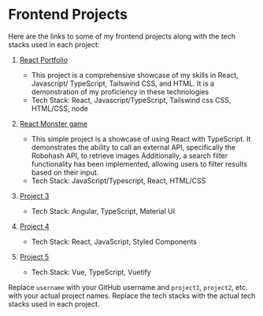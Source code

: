 # Frontend Projects

Here are the links to some of my frontend projects along with the tech stacks used in each project:

1. [React Portfolio ](https://github.com/edward232232/edward232232.github.io)
   - This project is a comprehensive showcase of my skills in React, Javascript/ TypeScript, Tailswind CSS, and HTML. It is a demonstration of my proficiency in these technologies
   - Tech Stack: React, Javascript/TypeScript, Tailswind css CSS, HTML/CSS, node

2. [React Monster game](https://github.com/edward232232/monsters)
   - This simple project is a showcase of using React with TypeScript. It demonstrates the ability to call an external API, specifically the Robohash API, to retrieve images 
     Additionally, a search filter functionality has been implemented, allowing users to filter results based on their input.
   - Tech Stack: JavaScript/Typescript, React, HTML/CSS

4. [Project 3](https://github.com/username/project3)
   - Tech Stack: Angular, TypeScript, Material UI
5. [Project 4](https://github.com/username/project4)
   - Tech Stack: React, JavaScript, Styled Components
6. [Project 5](https://github.com/username/project5)
   - Tech Stack: Vue, TypeScript, Vuetify

Replace `username` with your GitHub username and `project1`, `project2`, etc. with your actual project names. Replace the tech stacks with the actual tech stacks used in each project.
